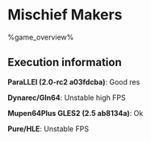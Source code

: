 # Mischief Makers 

%game_overview%

## Execution information

**ParaLLEl (2.0-rc2 a03fdcba)**: Good res

**Dynarec/Gln64**: Unstable high FPS

**Mupen64Plus GLES2 (2.5 ab8134a)**: Ok

**Pure/HLE**: Unstable FPS